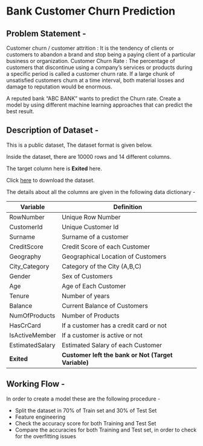 # Bank Customer Churn Prediction

## Problem Statement  - 

Customer churn / customer attrition : 
It is the tendency of clients or customers to abandon a brand and stop being a paying client of a particular business or organization.
Customer Churn Rate : 
The percentage of customers that discontinue using a company’s services or products during a specific period is called a customer churn rate. If a large chunk of unsatisfied customers churn at a time interval, both material losses and damage to reputation would be enormous.

A reputed bank “ABC BANK” wants to predict the Churn rate. 
Create a model by using different machine learning approaches that can predict the best result. 

## Description of Dataset -

This is a public dataset, The dataset format is given below.
 
Inside the dataset, there are 10000 rows and 14 different columns.

The target column here is **Exited** here.

Click [here](https://www.kaggle.com/datasets/louishgy/churn-modelling?select=Churn_Modelling.csv) to download the dataset.

The details about all the columns are given in the following data dictionary -

| Variable | Definition |
| ------------- | ------------- |
| RowNumber | Unique Row Number |
| CustomerId | Unique Customer Id |
| Surname | Surname of a customer |
| CreditScore | Credit Score of each Customer  |
| Geography | Geographical Location of Customers |
| City_Category | Category of the City (A,B,C) |
| Gender | Sex of Customers |
| Age | Age of Each Customer |
| Tenure | Number of years |
| Balance | Current Balance of Customers |
| NumOfProducts | Number of Products |
| HasCrCard | If a customer has a credit card or not |
| IsActiveMember | If a customer is active or not |
| EstimatedSalary | Estimated Salary of each Customer |
| **Exited** | **Customer left the bank or Not (Target Variable)** |

## Working Flow -
In order to create a model these are the following procedure - 

- Split the dataset in 70% of Train set and 30% of Test Set
- Feature engineering 
- Check the accuracy score for both Training and Test Set
- Compare the accuracies for both Training and Test set, in order to check for the overfitting issues 
